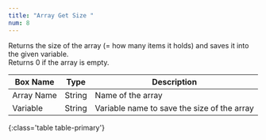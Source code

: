 ```yaml
---
title: "Array Get Size "
num: 8
---
```


Returns the size of the array (= how many items it holds) and saves it into the given variable.\
Returns 0 if the array is empty.

| Box Name | Type | Description | 
|-------|--------|--------
|Array Name	|String	| Name of the array
|Variable|String|Variable name to save the size of the array
{:class='table table-primary'}









